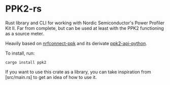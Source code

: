 # PPK2-rs

Rust library and CLI for working with Nordic Semiconductor's Power Profiler Kit II. Far from complete, but can be used at least with the PPK2 functioning as a source meter.

Heavily based on [nrfconnect-ppk](https://github.com/NordicSemiconductor/pc-nrfconnect-ppk) and its derivate [ppk2-api-python](https://github.com/IRNAS/ppk2-api-python).

To install, run:

```
cargo install ppk2
```

If you want to use this crate as a library, you can take inspiration from [src/main.rs] to get an idea of how to use it.
